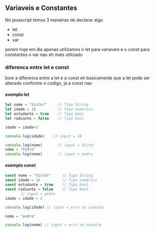 ## Variaveis e Constantes

No javascript temos 3 maneiras de declarar algo
- let
- const
- var

porem hoje em dia apenas utilizamos o let para variaveis e o const para constantes o var nao eh mais utilizado

### diferenca entre let e const

bom a diferenca entre a let e a const eh basicamente que a let pode ser alterado conforme o codigo, ja a const nao

#### exemplo let

~~~javascript
let nome = "Victor"     // Tipo String 
let idade = 16          // Tipo numerico 
let estudante = true    // Tipo bool 
let radiante = false    // Tipo bool 

idade = idade+2

console.log(idade)    // input = 18

console.log(nome)       // input = Victor
nome = "Pedro"
console.log(nome)       // input = pedro

~~~
#### exemplo const
~~~javascript
const nome = "Victor"     // Tipo String 
const idade = 16          // Tipo numerico 
const estudante = true    // Tipo bool 
const radiante = false    // Tipo bool 
       // input = pedro
idade = idade + 2

console.log(idade) // input = erro no console

nome = "pedro"

console.log(nome) // input = erro no console
~~~